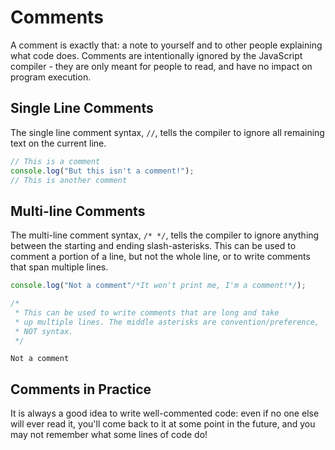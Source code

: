 # Comments

A comment is exactly that: a note to yourself and to other people explaining what code does. Comments are intentionally ignored by the JavaScript compiler - they are only meant for people to read, and have no impact on program execution.

## Single Line Comments
The single line comment syntax, ```//```, tells the compiler to ignore all remaining text on the current line.
```javascript
// This is a comment
console.log("But this isn't a comment!");
// This is another comment
```

## Multi-line Comments

The multi-line comment syntax, ```/* */```, tells the compiler to ignore anything between the starting and ending slash-asterisks. This can be used to comment a portion of a line, but not the whole line, or to write comments that span multiple lines.

```javascript
console.log("Not a comment"/*It won't print me, I'm a comment!*/);

/*
 * This can be used to write comments that are long and take
 * up multiple lines. The middle asterisks are convention/preference, 
 * NOT syntax.
 */
```

```
Not a comment 
```

## Comments in Practice

It is always a good idea to write well-commented code: even if no one else will ever read it, you'll come back to it at some point in the future, and you may not remember what some lines of code do!